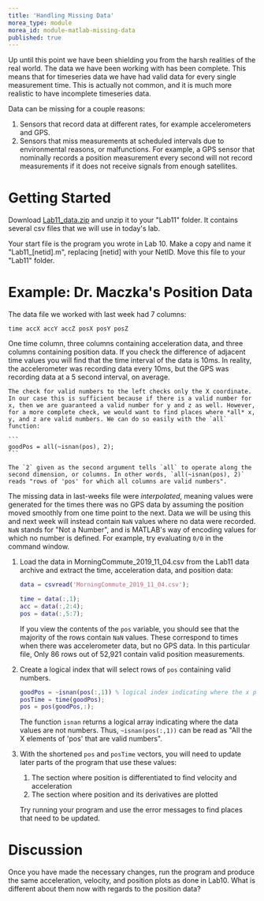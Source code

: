 ```yaml
---
title: 'Handling Missing Data'
morea_type: module
morea_id: module-matlab-missing-data
published: true
---
```

Up until this point we have been shielding you from the harsh
realities of the real world. The data we have been working with has
been complete. This means that for timeseries data we have had valid
data for every single measurement time. This is actually not common,
and it is much more realistic to have incomplete timeseries data.

Data can be missing for a couple reasons:
1. Sensors that record data at different rates, for example
   accelerometers and GPS.
2. Sensors that miss measurements at scheduled intervals due to
   environmental reasons, or malfunctions. For example, a GPS sensor
   that nominally records a position measurement every second will not
   record measurements if it does not receive signals from enough
   satellites.

# Getting Started

Download [Lab11_data.zip](Lab11_data.zip) and unzip it to your "Lab11" folder. It
contains several csv files that we will use in today's lab.

Your start file is the program you wrote in Lab 10. Make a copy and
name it "Lab11_[netid].m", replacing [netid] with your NetID. Move
this file to your "Lab11" folder.

# Example: Dr. Maczka's Position Data

The data file we worked with last week had 7 columns:

```
time accX accY accZ posX posY posZ
```

One time column, three columns containing acceleration data, and three
columns containing position data. If you check the difference of
adjacent time values you will find that the time interval of the data
is 10ms. In reality, the accelerometer was recording data every 10ms,
but the GPS was recording data at a 5 second interval, on average.

~~~ aside A More Thorough Check
The check for valid numbers to the left checks only the X coordinate. In our case this is sufficient because if there is a valid number for x, then we are guaranteed a valid number for y and z as well. However, for a more complete check, we would want to find places where *all* x, y, and z are valid numbers. We can do so easily with the `all` function:

```
goodPos = all(~isnan(pos), 2);
```

The `2` given as the second argument tells `all` to operate along the second dimension, or columns. In other words, `all(~isnan(pos), 2)` reads "rows of 'pos' for which all columns are valid numbers".
~~~

The missing data in last-weeks file were *interpolated*, meaning
values were generated for the times there was no GPS data by assuming
the position moved smoothly from one time point to the next. Data we
will be using this and next week will instead contain `NaN` values
where no data were recorded. `NaN` stands for "Not a Number", and is
MATLAB's way of encoding values for which no number is defined. For
example, try evaluating `0/0` in the command window.

1. Load the data in MorningCommute_2019_11_04.csv from the Lab11 data
   archive and extract the time, acceleration data, and position data:

    ``` matlab
    data = csvread('MorningCommute_2019_11_04.csv');

    time = data(:,1);
    acc = data(:,2:4);
    pos = data(:,5:7);
    ```

    If you view the contents of the `pos` variable, you should see
that the majority of the rows contain `NaN` values. These correspond
to times when there was accelerometer data, but no GPS data. In this
particular file, Only 86 rows out of 52,921 contain valid position
measurements.

2. Create a logical index that will select rows of `pos` containing valid numbers.

    ```matlab
    goodPos = ~isnan(pos(:,1)) % logical index indicating where the x position is a valid number
    posTime = time(goodPos);
    pos = pos(goodPos,:);
    ```

    The function `isnan` returns a logical array indicating where the
data values are not numbers. Thus, `~isnan(pos(:,1))` can be read as
"All the X elements of 'pos' that are valid numbers".

3. With the shortened `pos` and `posTime` vectors, you will need to
update later parts of the program that use these values:

    1. The section where position is differentiated to find velocity and acceleration
    2. The section where position and its derivatives are plotted

    Try running your program and use the error messages to find places
that need to be updated.

# Discussion

Once you have made the necessary changes, run the program and produce the same acceleration, velocity, and position plots as done in Lab10. What is different about them now with regards to the position data?
